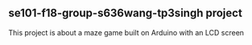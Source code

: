 se101-f18-group-s636wang-tp3singh project
-----------------------------------------------------
This project is about a maze game built on Arduino with an LCD screen
 